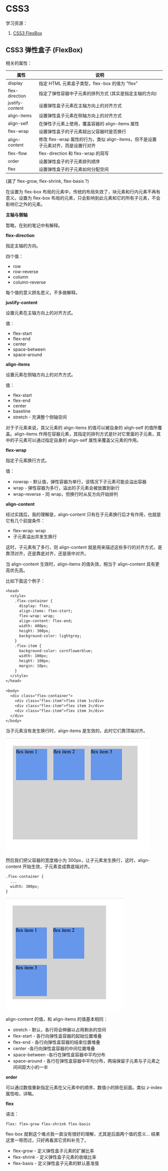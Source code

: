 # CSS3

学习资源：

1. [CSS3 FlexBox](http://www.runoob.com/css3/css3-flexbox.html)

## CSS3 弹性盒子 (FlexBox)

相关的属性：

属性             | 说明
----------------|--------------------
display         | 指定 HTML 元素盒子类型，flex-box 的值为 "flex"
flex-direction  | 指定了弹性容器中子元素的排列方式 (其实是指定主轴的方向)
justify-content | 设置弹性盒子元素在主轴方向上的对齐方式
align-items     | 设置弹性盒子元素在侧轴方向上的对齐方式
align-self      | 在弹性子元素上使用，覆盖容器的 align-items 属性
flex-wrap       | 设置弹性盒子的子元素超出父容器时是否换行
align-content   | 修改 flex-wrap 属性的行为，类似 align-items，但不是设置子元素对齐，而是设置行对齐
flex-flow       | flex-direction 和 flex-wrap 的简写
order           | 设置弹性盒子的子元素排列顺序
flex            | 设置弹性盒子的子元素如何分配空间

(漏了 flex-grow, flex-shrink, flex-basis ?)

在设置为 flex-box 布局的元素中，传统的布局失效了，块元素和行内元素不再有意义。设置为 flex-box 布局的元素，只会影响到此元素和它的所有子元素，不会影响它之外的元素。

**主轴与侧轴**

暂略，在别的笔记中有解释。

**flex-direction**

指定主轴的方向。

四个值：

- row
- row-reverse
- column
- column-reverse

每个值的意义顾名思义，不多做解释。

**justify-content**

设置元素在主轴方向上的对齐方式。

值：

- flex-start
- flex-end
- center
- space-between
- space-around

**align-items**

设置元素在侧轴方向上的对齐方式。

值：

- flex-start
- flex-end
- center
- baseline
- stretch - 充满整个侧轴空间

对于子元素来说，其父元素的 align-items 的值可以被自身的 aligh-self 的值所覆盖。align-items 作用在容器元素，其指定的排列方式是针对它里面的子元素，其中的子元素可以通过指定自身的 align-self 属性来覆盖父元素的作用。

**flex-wrap**

指定子元素换行方式。

值：

- nowrap - 默认值，弹性容器为单行，该情况下子元素可能会溢出容器
- wrap - 弹性容器为多行，溢出的子元素会被放置到新行
- wrap-reverse - 同 wrap，但换行时从反方向开始排列

**align-content**

经过实践后，我的理解是，align-content 只有在子元素换行后才有作用，也就是它有几个前提条件：

- flex-wrap: wrap
- 子元素溢出并发生换行

这时，子元素有了多行，则 align-content 就是用来描述这些多行的对齐方式，是靠顶对齐，还是靠底对齐，还是居中对齐。

当 align-content 生效时，align-items 的值失效，相当于 align-content 具有更高优先高。

比如下面这个例子：

    <head>
      <style>
        .flex-container {
          display: flex;
          align-items: flex-start;
          flex-wrap: wrap;
          align-content: flex-end;
          width: 400px;
          height: 300px;
          background-color: lightgrey;
        }
        .flex-item {
          background-color: cornflowerblue;
          width: 100px;
          height: 100px;
          margin: 10px;
        }
      </style>
    </head>

    <body>
      <div class="flex-container">
        <div class="flex-item">flex item 1</div>
        <div class="flex-item">flex item 2</div>
        <div class="flex-item">flex item 3</div>
      </div>
    </body>

当子元素没有发生换行时，align-items 是生效的，此时它们靠顶端对齐。

![](../art/css3-flexbox-align-content-1.png)

然后我们把父容器的宽度缩小为 300px，让子元素发生换行，这时，align-content 开始生效，子元素变成靠底端对齐。

    .flex-container {
      ...
      width: 300px;
    }

![](../art/css3-flexbox-align-content-2.png)

align-content 的值，和 align-items 的值基本相同：

- stretch - 默认，各行将会伸展以占用剩余的空间
- flex-start - 各行向弹性盒容器的起始位置堆叠
- flex-end - 各行向弹性盒容器的结束位置堆叠
- center -各行向弹性盒容器的中间位置堆叠
- space-between -各行在弹性盒容器中平均分布
- space-around - 各行在弹性盒容器中平均分布，两端保留子元素与子元素之间间距大小的一半

**order**

可以通过数值重新指定元素在父元素中的顺序，数值小的排在前面。类似 z-index 属性啦，详略。

**flex**

语法：

    flex: flex-grow flex-shrink flex-basis

flex-box 就剩这个难点我一直没有很好的理解，尤其是后面两个值的意义... 结果这里一带而过，只好再看其它资料补充了。

- flex-grow - 定义弹性盒子元素的扩展比率
- flex-shrink - 定义弹性盒子元素的收缩比率
- flex-basis - 定义弹性盒子元素的默认基准值
